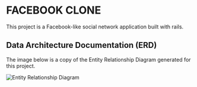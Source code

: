 # FACEBOOK CLONE

This project is a Facebook-like social network application built with rails.

## Data Architecture Documentation (ERD)
The image below is a copy of the Entity Relationship Diagram generated for this project.

<img src="app/assets/images/download(1).png" alt="Entity Relationship Diagram">